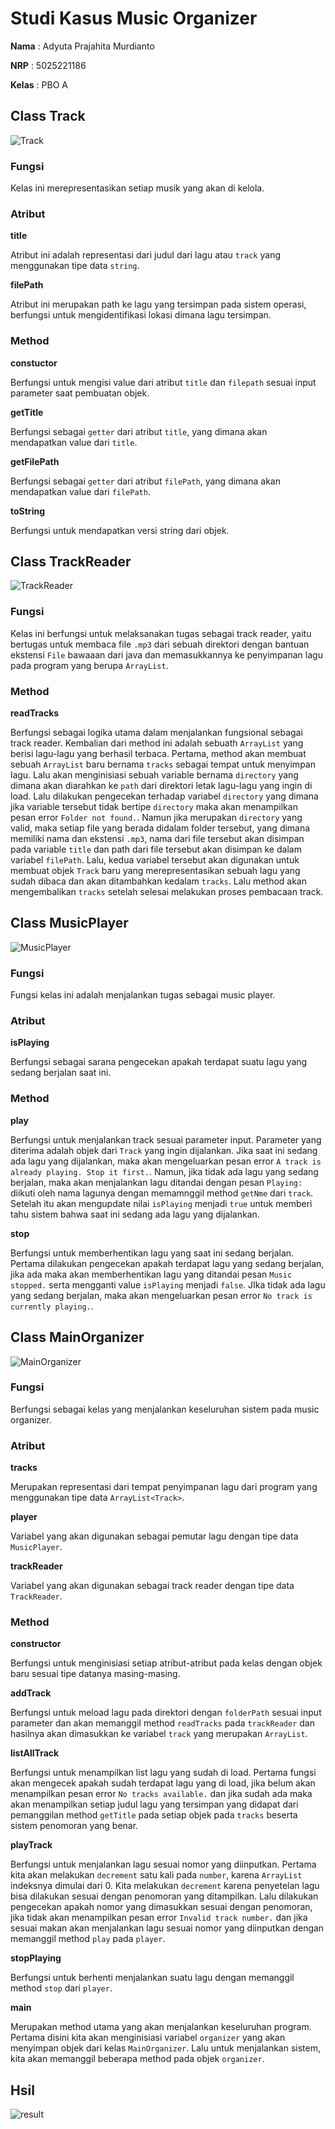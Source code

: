 # **Studi Kasus Music Organizer**

**Nama** : Adyuta Prajahita Murdianto

**NRP** : 5025221186

**Kelas** : PBO A

## **Class Track**

![Track](Resources/screenshot/Track.png)

### **Fungsi**

Kelas ini merepresentasikan setiap musik yang akan di kelola.

### **Atribut**

**title**

Atribut ini adalah representasi dari judul dari lagu atau `track` yang menggunakan tipe data `string`.

**filePath**

Atribut ini merupakan path ke lagu yang tersimpan pada sistem operasi, berfungsi untuk mengidentifikasi lokasi dimana lagu tersimpan.

### **Method**

**constuctor**

Berfungsi untuk mengisi value dari atribut `title` dan `filepath` sesuai input parameter saat pembuatan objek.

**getTitle**

Berfungsi sebagai `getter` dari atribut `title`, yang dimana akan mendapatkan value dari `title`.

**getFilePath**

Berfungsi sebagai `getter` dari atribut `filePath`, yang dimana akan mendapatkan value dari `filePath`.

**toString**

Berfungsi untuk mendapatkan versi string dari objek. 

## **Class TrackReader**

![TrackReader](Resources/screenshot/TrackReader.png)

### **Fungsi**

Kelas ini berfungsi untuk melaksanakan tugas sebagai track reader, yaitu bertugas untuk membaca file `.mp3` dari sebuah direktori dengan bantuan ekstensi `File` bawaaan dari java dan memasukkannya ke penyimpanan lagu pada program yang berupa `ArrayList`.

### **Method**

**readTracks**

Berfungsi sebagai logika utama dalam menjalankan fungsional sebagai track reader. Kembalian dari method ini adalah sebuath `ArrayList` yang berisi lagu-lagu yang berhasil terbaca. Pertama, method akan membuat sebuah `ArrayList` baru bernama `tracks` sebagai tempat untuk menyimpan lagu. Lalu akan menginisiasi sebuah variable bernama `directory` yang dimana akan diarahkan ke `path` dari direktori letak lagu-lagu yang ingin di load. Lalu dilakukan pengecekan terhadap variabel `directory` yang dimana jika variable tersebut tidak bertipe `directory` maka akan menampilkan pesan error `Folder not found.`. Namun jika merupakan `directory` yang valid, maka setiap file yang berada didalam folder tersebut, yang dimana memiliki nama dan ekstensi `.mp3`, nama dari file tersebut akan disimpan pada variable `title` dan path dari file tersebut akan disimpan ke dalam variabel `filePath`. Lalu, kedua variabel tersebut akan digunakan untuk membuat objek `Track` baru yang merepresentasikan sebuah lagu yang sudah dibaca dan akan ditambahkan kedalam `tracks`. Lalu method akan mengembalikan `tracks` setelah selesai melakukan proses pembacaan track.

## **Class MusicPlayer**

![MusicPlayer](Resources/screenshot/MusicPlayer.png)

### **Fungsi**

Fungsi kelas ini adalah menjalankan tugas sebagai music player. 

### **Atribut**

**isPlaying**

Berfungsi sebagai sarana pengecekan apakah terdapat suatu lagu yang sedang berjalan saat ini. 

### **Method**

**play**

Berfungsi untuk menjalankan track sesuai parameter input. Parameter yang diterima adalah objek dari `Track` yang ingin dijalankan. Jika saat ini sedang ada lagu yang dijalankan, maka akan mengeluarkan pesan error `A track is already playing. Stop it first.`. Namun, jika tidak ada lagu yang sedang berjalan, maka akan menjalankan lagu ditandai dengan pesan `Playing: ` diikuti oleh nama lagunya dengan memamnggil method `getNme` dari `track`. Setelah itu akan mengupdate nilai `isPlaying` menjadi `true` untuk memberi tahu sistem bahwa saat ini sedang ada lagu yang dijalankan.

**stop**

Berfungsi untuk memberhentikan lagu yang saat ini sedang berjalan. Pertama dilakukan pengecekan apakah terdapat lagu yang sedang berjalan, jika ada maka akan memberhentikan lagu yang ditandai pesan `Music stopped.` serta mengganti value `isPlaying` menjadi `false`. JIka tidak ada lagu yang sedang berjalan, maka akan mengeluarkan pesan error `No track is currently playing.`.

## **Class MainOrganizer**

![MainOrganizer](Resources/screenshot/MainOrganizer.png)

### **Fungsi**

Berfungsi sebagai kelas yang menjalankan keseluruhan sistem pada music organizer.

### **Atribut**

**tracks** 

Merupakan representasi dari tempat penyimpanan lagu dari program yang menggunakan tipe data `ArrayList<Track>`.

**player** 

Variabel yang akan digunakan sebagai pemutar lagu dengan tipe data `MusicPlayer`.

**trackReader**

Variabel yang akan digunakan sebagai track reader dengan tipe data `TrackReader`.

### **Method**

**constructor**

Berfungsi untuk menginisiasi setiap atribut-atribut pada kelas dengan objek baru sesuai tipe datanya masing-masing.

**addTrack**

Berfungsi untuk meload lagu pada direktori dengan `folderPath` sesuai input parameter dan akan memanggil method `readTracks` pada `trackReader` dan hasilnya akan dimasukkan ke variabel `track` yang merupakan `ArrayList`.

**listAllTrack**

Berfungsi untuk menampilkan list lagu yang sudah di load. Pertama fungsi akan mengecek apakah sudah terdapat lagu yang di load, jika belum akan menampilkan pesan error `No tracks available.` dan jika sudah ada maka akan menampilkan setiap judul lagu yang tersimpan yang didapat dari pemanggilan method `getTitle` pada setiap objek pada `tracks` beserta sistem penomoran yang benar.

**playTrack**

Berfungsi untuk menjalankan lagu sesuai nomor yang diinputkan. Pertama kita akan melakukan `decrement` satu kali pada `number`, karena `ArrayList` indeksnya dimulai dari 0. Kita melakukan `decrement` karena penyetelan lagu bisa dilakukan sesuai dengan penomoran yang ditampilkan. Lalu dilakukan pengecekan apakah nomor yang dimasukkan sesuai dengan penomoran, jika tidak akan menampilkan pesan error `Invalid track number.` dan jika sesuai makan akan menjalankan lagu sesuai nomor yang diinputkan dengan memanggil method `play` pada `player`. 

**stopPlaying**

Berfungsi untuk berhenti menjalankan suatu lagu dengan memanggil method `stop` dari `player`.

**main**

Merupakan method utama yang akan menjalankan keseluruhan program. Pertama disini kita akan menginisiasi variabel `organizer` yang akan menyimpan objek dari kelas `MainOrganizer`. Lalu untuk menjalankan sistem, kita akan memanggil beberapa method pada objek `organizer`.

## **Hsil**

![result](Resources/screenshot/result.png)